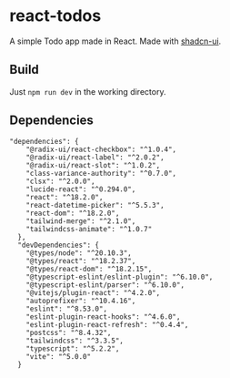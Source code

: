 # react-todos

A simple Todo app made in React. Made with [shadcn-ui](https://ui.shadcn.com/).

## Build
Just `npm run dev` in the working directory.

## Dependencies
```
"dependencies": {
    "@radix-ui/react-checkbox": "^1.0.4",
    "@radix-ui/react-label": "^2.0.2",
    "@radix-ui/react-slot": "^1.0.2",
    "class-variance-authority": "^0.7.0",
    "clsx": "^2.0.0",
    "lucide-react": "^0.294.0",
    "react": "^18.2.0",
    "react-datetime-picker": "^5.5.3",
    "react-dom": "^18.2.0",
    "tailwind-merge": "^2.1.0",
    "tailwindcss-animate": "^1.0.7"
  },
  "devDependencies": {
    "@types/node": "^20.10.3",
    "@types/react": "^18.2.37",
    "@types/react-dom": "^18.2.15",
    "@typescript-eslint/eslint-plugin": "^6.10.0",
    "@typescript-eslint/parser": "^6.10.0",
    "@vitejs/plugin-react": "^4.2.0",
    "autoprefixer": "^10.4.16",
    "eslint": "^8.53.0",
    "eslint-plugin-react-hooks": "^4.6.0",
    "eslint-plugin-react-refresh": "^0.4.4",
    "postcss": "^8.4.32",
    "tailwindcss": "^3.3.5",
    "typescript": "^5.2.2",
    "vite": "^5.0.0"
  }
```
